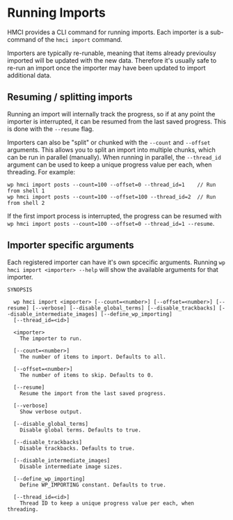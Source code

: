 # Running Imports

HMCI provides a CLI command for running imports. Each importer is a sub-command of the `hmci import` command.

Importers are typically re-runable, meaning that items already previoulsy imported will be updated with the new data. Therefore it's usually safe to re-run an import once the importer may have been updated to import additional data.

## Resuming / splitting imports

Running an import will internally track the progress, so if at any point the importer is interrupted, it can be resumed from the last saved progress. This is done with the `--resume` flag.

Importers can also be "split" or chunked with the `--count` and `--offset` arguments. This allows you to split an import into multiple chunks, which can be run in parallel (manually). When running in parallel, the `--thread_id` argument can be used to keep a unique progress value per each, when threading. For example:

```
wp hmci import posts --count=100 --offset=0 --thread_id=1    // Run from shell 1
wp hmci import posts --count=100 --offset=100 --thread_id=2  // Run from shell 2
```

If the first import process is interrupted, the progress can be resumed with `wp hmci import posts --count=100 --offset=0 --thread_id=1 --resume`.

## Importer specific arguments

Each registered importer can have it's own spcecific arguments. Running `wp hmci import <importer> --help` will show the available arguments for that importer.


```
SYNOPSIS

  wp hmci import <importer> [--count=<number>] [--offset=<number>] [--resume] [--verbose] [--disable_global_terms] [--disable_trackbacks] [--disable_intermediate_images] [--define_wp_importing]
  [--thread_id=<id>]

  <importer>
    The importer to run.

  [--count=<number>]
    The number of items to import. Defaults to all.

  [--offset=<number>]
    The number of items to skip. Defaults to 0.

  [--resume]
    Resume the import from the last saved progress.

  [--verbose]
    Show verbose output.

  [--disable_global_terms]
    Disable global terms. Defaults to true.

  [--disable_trackbacks]
    Disable trackbacks. Defaults to true.

  [--disable_intermediate_images]
    Disable intermediate image sizes.

  [--define_wp_importing]
    Define WP_IMPORTING constant. Defaults to true.

  [--thread_id=<id>]
    Thread ID to keep a unique progress value per each, when threading.
```
